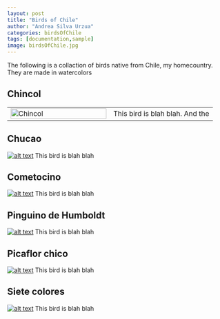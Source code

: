 ```yaml
---
layout: post
title: "Birds of Chile"
author: "Andrea Silva Urzua"
categories: birdsOfChile
tags: [documentation,sample]
image: birdsOfChile.jpg
---
```


The following is a collaction of birds native from Chile, my homecountry. They are made in watercolors

## Chincol
<table border="0" style="width:100%">
<tr>
<td style="width:50%">
<a href="https://andreasilvau.github.io/">
<img border="0" alt="Chincol" src="https://andreasilvau.github.io/assets/img/birds_chincol.jpg" style="width:100%">
</a>
</td>
<td style="width:50%">
This bird is blah blah. 
And the 
</td>
</tr>
</table>

## Chucao
[![alt text](https://andreasilvau.github.io/assets/img/birds_chucao.jpg "Chucao")](https://andreasilvau.github.io/)
This bird is blah blah

## Cometocino
[![alt text](https://andreasilvau.github.io/assets/img/birds_cometocino.jpg "Cometocino")](https://andreasilvau.github.io/)
This bird is blah blah

## Pinguino de Humboldt
[![alt text](https://andreasilvau.github.io/assets/img/birds_humboldt.jpg "Pinguino de Humboldt")](https://andreasilvau.github.io/)
This bird is blah blah

## Picaflor chico
[![alt text](https://andreasilvau.github.io/assets/img/birds_picaflorchico.jpg "Picaflor chico")](https://andreasilvau.github.io/)
This bird is blah blah

## Siete colores
[![alt text](https://andreasilvau.github.io/assets/img/birds_sietecolores.jpg "Siete colores")](https://andreasilvau.github.io/)
This bird is blah blah

